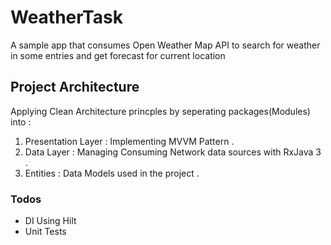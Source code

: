 # WeatherTask

A sample app that consumes Open Weather Map API to search for weather in some entries and get forecast for current location
## Project Architecture 
Applying Clean Architecture princples by seperating packages(Modules) into :
1. Presentation Layer : Implementing MVVM Pattern . 
2. Data Layer : Managing Consuming Network data sources with RxJava 3 .
3. Entities : Data Models used in the  project .

### Todos 
- DI Using Hilt
- Unit Tests
